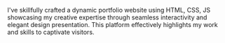 I've skillfully crafted a dynamic portfolio website using HTML, CSS, JS showcasing my creative expertise through seamless interactivity and elegant design presentation. This platform effectively highlights my work and skills to captivate visitors.
